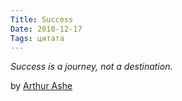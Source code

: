 ```yaml
---
Title: Success
Date: 2010-12-17
Tags: цитата
---
```


<div class="text"><p><i>Success is a journey, not a destination.</i></p>
<p>by <a href="http://en.wikipedia.org/wiki/Arthur_Ashe">Arthur Ashe</a></p></div>